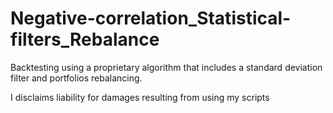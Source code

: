 # Negative-correlation_Statistical-filters_Rebalance
Backtesting using a proprietary algorithm that includes a standard deviation filter and portfolios rebalancing. 

I disclaims liability for damages resulting from using my scripts
